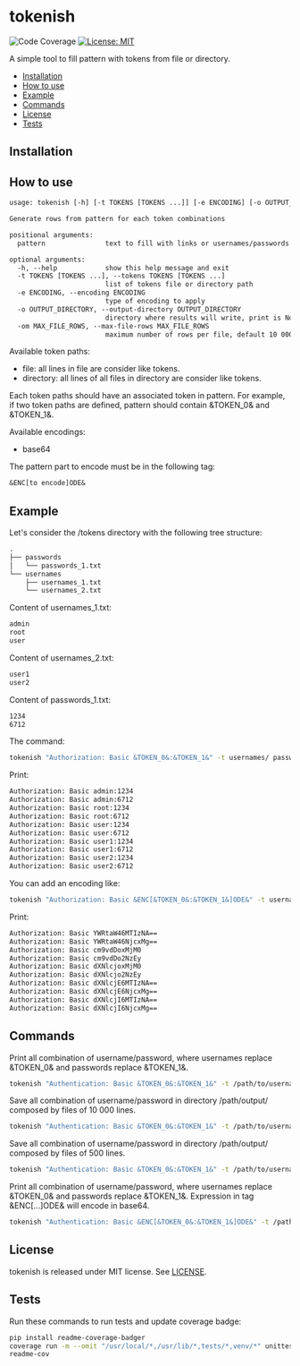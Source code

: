 # tokenish

![Code Coverage](https://img.shields.io/badge/Coverage-96%25-brightgreen.svg)
[![License: MIT](https://img.shields.io/badge/License-MIT-yellow.svg)](https://opensource.org/licenses/MIT)

A simple tool to fill pattern with tokens from file or directory.

- [Installation](#installation)
- [How to use](#how-to-use)
- [Example](#example)
- [Commands](#commands)
- [License](#license)
- [Tests](#tests)

## Installation

## How to use

```txt
usage: tokenish [-h] [-t TOKENS [TOKENS ...]] [-e ENCODING] [-o OUTPUT_DIRECTORY] [-om MAX_FILE_ROWS] pattern

Generate rows from pattern for each token combinations

positional arguments:
  pattern               text to fill with links or usernames/passwords

optional arguments:
  -h, --help            show this help message and exit
  -t TOKENS [TOKENS ...], --tokens TOKENS [TOKENS ...]
                        list of tokens file or directory path
  -e ENCODING, --encoding ENCODING
                        type of encoding to apply
  -o OUTPUT_DIRECTORY, --output-directory OUTPUT_DIRECTORY
                        directory where results will write, print is None
  -om MAX_FILE_ROWS, --max-file-rows MAX_FILE_ROWS
                        maximum number of rows per file, default 10 000
```

Available token paths:

- file: all lines in file are consider like tokens.
- directory: all lines of all files in directory are consider like tokens.

Each token paths should have an associated token in pattern.
For example, if two token paths are defined, pattern should contain &TOKEN_0& and &TOKEN_1&.

Available encodings:

- base64

The pattern part to encode must be in the following tag:

```txt
&ENC[to encode]ODE&
```

## Example

Let's consider the /tokens directory with the following tree structure:

```txt
.
├── passwords
│   └── passwords_1.txt
└── usernames
    ├── usernames_1.txt
    └── usernames_2.txt
```

Content of usernames_1.txt:

```txt
admin
root
user
```

Content of usernames_2.txt:

```txt
user1
user2
```

Content of passwords_1.txt:

```txt
1234
6712
```

The command:

```sh
tokenish "Authorization: Basic &TOKEN_0&:&TOKEN_1&" -t usernames/ passwords/passwords_1.txt
```

Print:

```txt
Authorization: Basic admin:1234
Authorization: Basic admin:6712
Authorization: Basic root:1234
Authorization: Basic root:6712
Authorization: Basic user:1234
Authorization: Basic user:6712
Authorization: Basic user1:1234
Authorization: Basic user1:6712
Authorization: Basic user2:1234
Authorization: Basic user2:6712
```

You can add an encoding like:

```sh
tokenish "Authorization: Basic &ENC[&TOKEN_0&:&TOKEN_1&]ODE&" -t usernames/ passwords/passwords_1.txt -e base64
```
Print:

```txt
Authorization: Basic YWRtaW46MTIzNA==
Authorization: Basic YWRtaW46NjcxMg==
Authorization: Basic cm9vdDoxMjM0
Authorization: Basic cm9vdDo2NzEy
Authorization: Basic dXNlcjoxMjM0
Authorization: Basic dXNlcjo2NzEy
Authorization: Basic dXNlcjE6MTIzNA==
Authorization: Basic dXNlcjE6NjcxMg==
Authorization: Basic dXNlcjI6MTIzNA==
Authorization: Basic dXNlcjI6NjcxMg==
```

## Commands

Print all combination of username/password, where usernames replace &TOKEN_0& and passwords replace &TOKEN_1&.

```sh
tokenish "Authentication: Basic &TOKEN_0&:&TOKEN_1&" -t /path/to/usernames/dir/ /path/to/passwords.txt
```

Save all combination of username/password in directory /path/output/ composed by files of 10 000 lines.

```sh
tokenish "Authentication: Basic &TOKEN_0&:&TOKEN_1&" -t /path/to/usernames/dir/ /path/to/passwords.txt -o /path/output/
```

Save all combination of username/password in directory /path/output/ composed by files of 500 lines.

```sh
tokenish "Authentication: Basic &TOKEN_0&:&TOKEN_1&" -t /path/to/usernames/dir/ /path/to/passwords.txt -o /path/output/ -om 500
```

Print all combination of username/password, where usernames replace &TOKEN_0& and passwords replace &TOKEN_1&.
Expression in tag &ENC[...]ODE& will encode in base64.

```sh
tokenish "Authentication: Basic &ENC[&TOKEN_0&:&TOKEN_1&]ODE&" -t /path/to/usernames/dir/ /path/to/passwords.txt -e base64
```

## License

tokenish is released under MIT license. See [LICENSE](https://github.com/VictorMeyer77/tokenish/blob/main/LICENSE).

## Tests

Run these commands to run tests and update coverage badge:

```sh
pip install readme-coverage-badger
coverage run -m --omit "/usr/local/*,/usr/lib/*,tests/*,venv/*" unittest discover tests/tokenish
readme-cov
```
